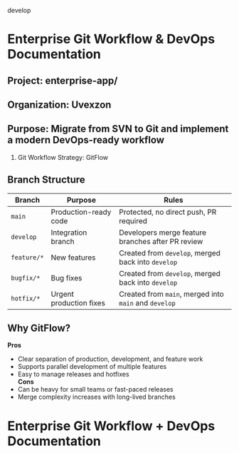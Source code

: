 develop
# Enterprise Git Workflow & DevOps Documentation
## Project: enterprise-app/
## Organization: Uvexzon
## Purpose: Migrate from SVN to Git and implement a modern DevOps-ready workflow
1. Git Workflow Strategy: GitFlow
## Branch Structure
| Branch      | Purpose                 | Rules                                                 |
| ----------- | ----------------------- | ----------------------------------------------------- |
| `main`      | Production-ready code   | Protected, no direct push, PR required                |
| `develop`   | Integration branch      | Developers merge feature branches after PR review     |
| `feature/*` | New features            | Created from `develop`, merged back into `develop`    |
| `bugfix/*`  | Bug fixes               | Created from `develop`, merged back into `develop`    |
| `hotfix/*`  | Urgent production fixes | Created from `main`, merged into `main` and `develop` |
## Why GitFlow?
**Pros**
- Clear separation of production, development, and feature work
- Supports parallel development of multiple features
- Easy to manage releases and hotfixes  
**Cons**
- Can be heavy for small teams or fast-paced releases
- Merge complexity increases with long-lived branches
# Enterprise Git Workflow + DevOps Documentation
